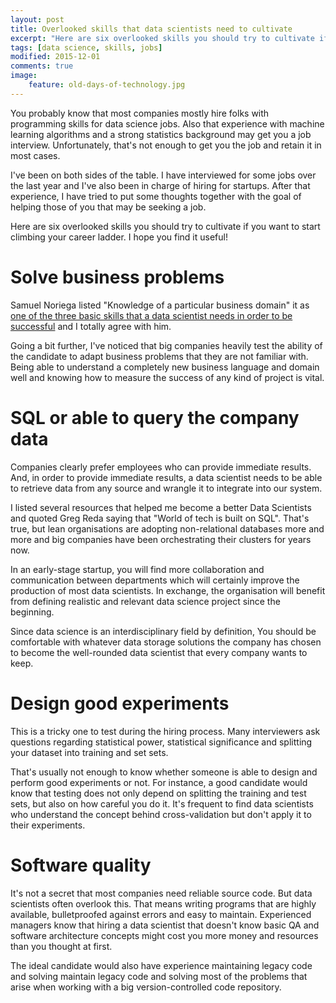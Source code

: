 ```yaml
---
layout: post
title: Overlooked skills that data scientists need to cultivate
excerpt: "Here are six overlooked skills you should try to cultivate if you want to start climbing your career ladder."
tags: [data science, skills, jobs]
modified: 2015-12-01
comments: true
image:
    feature: old-days-of-technology.jpg
---
```


You probably know that most companies mostly hire folks with programming skills for data science jobs. Also that experience with machine learning algorithms and a strong statistics background may get you a job interview.
Unfortunately, that's not enough to get you the job and retain it in most cases.

I've been on both sides of the table. I have interviewed for some jobs over the last year and I've also been in charge of hiring for startups. After that experience, I have tried to put some thoughts together with the goal of helping those of you that may be seeking a job.

Here are six overlooked skills you should try to cultivate if you want to start climbing your career ladder.
I hope you find it useful!


# Solve business problems

Samuel Noriega listed "Knowledge of a particular business domain" it as [one of the three basic skills that a data scientist needs in order to be successful](http://3blades.io/blog/what-do-data-scientists-do-exactly/) and I totally agree with him.


Going a bit further, I've noticed that big companies heavily test the ability of the candidate to adapt business problems that they are not familiar with.
Being able to understand a completely new business language and domain well and knowing how to measure the success of any kind of project is vital.


# SQL or able to query the company data

Companies clearly prefer employees who can provide immediate results. And, in order to provide immediate results, a data scientist needs to be able to retrieve data from any source and wrangle it to integrate into our system.


I listed several resources that helped me become a better Data Scientists and quoted Greg Reda saying that "World of tech is built on SQL". That's true, but lean organisations are adopting non-relational databases more and more and big companies have been orchestrating their clusters for years now.

In an early-stage startup, you will find more collaboration and communication between departments which will certainly improve the production of most data scientists. In exchange, the organisation will benefit from defining realistic and relevant data science project since the beginning.

Since data science is an interdisciplinary field by definition, You should be comfortable with whatever data storage solutions the company has chosen to become the well-rounded data scientist that every company wants to keep.

# Design good experiments

This is a tricky one to test during the hiring process. Many interviewers ask questions regarding statistical power, statistical significance and splitting your dataset into training and set sets.


That's usually not enough to know whether someone is able to design and perform good experiments or not. For instance, a good candidate would know that testing does not only depend on splitting the training and test sets, but also on how careful you do it.
It's frequent to find data scientists who understand the concept behind cross-validation but don't apply it to their experiments.


# Software quality

It's not a secret that most companies need reliable source code. But data scientists often overlook this.
That means writing programs that are highly available, bulletproofed against errors and easy to maintain.
Experienced managers know that hiring a data scientist that doesn't know basic QA and software architecture concepts might cost you more money and resources than you thought at first.


The ideal candidate would also have experience maintaining legacy code and solving maintain legacy code and solving most of the problems that arise when working with a big version-controlled code repository.
